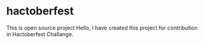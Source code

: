 # hactoberfest
This is open source project 
Hello, I have created this project for contribution in Hactoberfest Challange. 